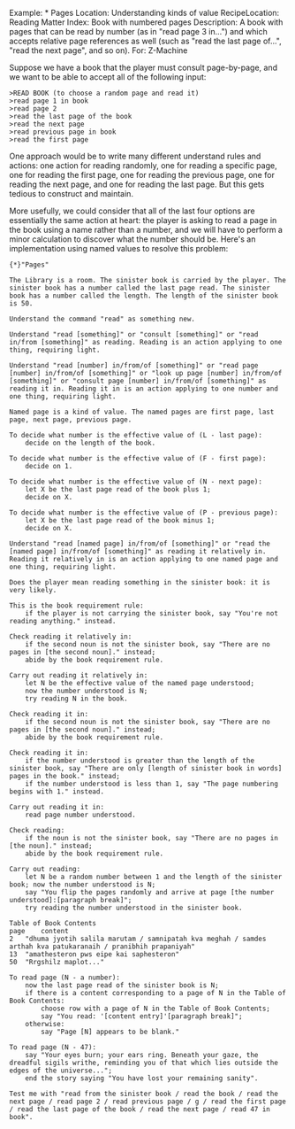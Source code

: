 Example: * Pages
Location: Understanding kinds of value
RecipeLocation: Reading Matter
Index: Book with numbered pages
Description: A book with pages that can be read by number (as in "read page 3 in...") and which accepts relative page references as well (such as "read the last page of...", "read the next page", and so on).
For: Z-Machine

  
Suppose we have a book that the player must consult page-by-page, and we want to be able to accept all of the following input:

  

``` transcript
>READ BOOK (to choose a random page and read it)
>read page 1 in book
>read page 2
>read the last page of the book
>read the next page
>read previous page in book
>read the first page
```

  
One approach would be to write many different understand rules and actions: one action for reading randomly, one for reading a specific page, one for reading the first page, one for reading the previous page, one for reading the next page, and one for reading the last page. But this gets tedious to construct and maintain.

  
More usefully, we could consider that all of the last four options are essentially the same action at heart: the player is asking to read a page in the book using a name rather than a number, and we will have to perform a minor calculation to discover what the number should be. Here's an implementation using named values to resolve this problem:

  

``` inform7
{*}"Pages"

The Library is a room. The sinister book is carried by the player. The sinister book has a number called the last page read. The sinister book has a number called the length. The length of the sinister book is 50.

Understand the command "read" as something new.

Understand "read [something]" or "consult [something]" or "read in/from [something]" as reading. Reading is an action applying to one thing, requiring light.

Understand "read [number] in/from/of [something]" or "read page [number] in/from/of [something]" or "look up page [number] in/from/of [something]" or "consult page [number] in/from/of [something]" as reading it in. Reading it in is an action applying to one number and one thing, requiring light.

Named page is a kind of value. The named pages are first page, last page, next page, previous page.

To decide what number is the effective value of (L - last page):
	decide on the length of the book.

To decide what number is the effective value of (F - first page):
	decide on 1.

To decide what number is the effective value of (N - next page):
	let X be the last page read of the book plus 1;
	decide on X.

To decide what number is the effective value of (P - previous page):
	let X be the last page read of the book minus 1;
	decide on X.

Understand "read [named page] in/from/of [something]" or "read the [named page] in/from/of [something]" as reading it relatively in. Reading it relatively in is an action applying to one named page and one thing, requiring light.

Does the player mean reading something in the sinister book: it is very likely.

This is the book requirement rule:
	if the player is not carrying the sinister book, say "You're not reading anything." instead.

Check reading it relatively in:
	if the second noun is not the sinister book, say "There are no pages in [the second noun]." instead;
	abide by the book requirement rule.

Carry out reading it relatively in:
	let N be the effective value of the named page understood;
	now the number understood is N;
	try reading N in the book.

Check reading it in:
	if the second noun is not the sinister book, say "There are no pages in [the second noun]." instead;
	abide by the book requirement rule.

Check reading it in:
	if the number understood is greater than the length of the sinister book, say "There are only [length of sinister book in words] pages in the book." instead;
	if the number understood is less than 1, say "The page numbering begins with 1." instead.

Carry out reading it in:
	read page number understood.

Check reading:
	if the noun is not the sinister book, say "There are no pages in [the noun]." instead;
	abide by the book requirement rule.

Carry out reading:
	let N be a random number between 1 and the length of the sinister book; now the number understood is N;
	say "You flip the pages randomly and arrive at page [the number understood]:[paragraph break]";
	try reading the number understood in the sinister book.

Table of Book Contents
page	content
2	"dhuma jyotih salila marutam / samnipatah kva meghah / samdes arthah kva patukaranaih / pranibhih prapaniyah"
13	"amathesteron pws eipe kai saphesteron"
50	"Rrgshilz maplot..."

To read page (N - a number):
	now the last page read of the sinister book is N;
	if there is a content corresponding to a page of N in the Table of Book Contents:
		choose row with a page of N in the Table of Book Contents;
		say "You read: '[content entry]'[paragraph break]";
	otherwise:
		say "Page [N] appears to be blank."

To read page (N - 47):
	say "Your eyes burn; your ears ring. Beneath your gaze, the dreadful sigils writhe, reminding you of that which lies outside the edges of the universe...";
	end the story saying "You have lost your remaining sanity".

Test me with "read from the sinister book / read the book / read the next page / read page 2 / read previous page / g / read the first page / read the last page of the book / read the next page / read 47 in book".
```

